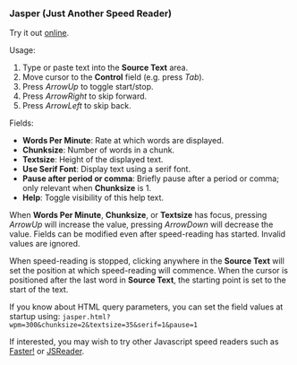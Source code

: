 ### Jasper (Just Another Speed Reader)

Try it out [online](https://deverac.github.io/jasper/).

Usage:
1. Type or paste text into the __Source Text__ area.
1. Move cursor to the __Control__ field (e.g. press _Tab_).
1. Press _ArrowUp_ to toggle start/stop.
1. Press _ArrowRight_ to skip forward.
1. Press _ArrowLeft_ to skip back.

Fields:
* __Words Per Minute__: Rate at which words are displayed.
* __Chunksize__: Number of words in a chunk.
* __Textsize__: Height of the displayed text.
* __Use Serif Font__: Display text using a serif font.
* __Pause after period or comma__: Briefly pause after a period or comma; only relevant when __Chunksize__ is 1.
* __Help__: Toggle visibility of this help text.

When __Words Per Minute__, __Chunksize__, or __Textsize__ has focus, pressing _ArrowUp_ will increase the value, pressing _ArrowDown_ will decrease the value. Fields can be modified even after speed-reading has started. Invalid values are ignored.

When speed-reading is stopped, clicking anywhere in the __Source Text__ will set the position at which speed-reading will commence. When the cursor is positioned after the last word in __Source Text__, the starting point is set to the start of the text.

If you know about HTML query parameters, you can set the field values at startup
using: `jasper.html?wpm=300&chunksize=2&textsize=35&serif=1&pause=1`

If interested, you may wish to try other Javascript speed readers such as [Faster!](https://www.fsavard.com/code/speedread/) or [JSReader](https://github.com/royha/jsreader).

